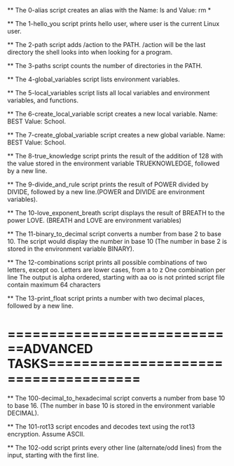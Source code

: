 ** The 0-alias script creates an alias with the Name: ls and Value: rm *

** The 1-hello_you script prints hello user, where user is the current Linux user.

** The 2-path script adds /action to the PATH. /action will be the last directory the shell looks into when looking for a program.

** The 3-paths script counts the number of directories in the PATH.

** The 4-global_variables script lists environment variables.

** The 5-local_variables script lists all local variables and environment variables, and functions.

** The 6-create_local_variable script creates a new local variable. Name: BEST  Value: School.

** The 7-create_global_variable script creates a new global variable. Name: BEST  Value: School.

** The 8-true_knowledge script prints the result of the addition of 128 with the value stored in the environment variable TRUEKNOWLEDGE, followed by a new line.

** The 9-divide_and_rule script prints the result of POWER divided by DIVIDE, followed by a new line.(POWER and DIVIDE are environment variables).

** The 10-love_exponent_breath script displays the result of BREATH to the power LOVE. (BREATH and LOVE are environment variables)

** The 11-binary_to_decimal script converts a number from base 2 to base 10. The script would display the number in base 10 (The number in base 2 is stored in the environment variable BINARY).

** The 12-combinations script prints all possible combinations of two letters, except oo.
    Letters are lower cases, from a to z
    One combination per line
    The output is alpha ordered, starting with aa
    oo is not printed
    script file contain maximum 64 characters

** The 13-print_float script prints a number with two decimal places, followed by a new line.

============================ADVANCED TASKS=====================================
===============================================================================

** The 100-decimal_to_hexadecimal script converts a number from base 10 to base 16. (The number in base 10 is stored in the environment variable DECIMAL).

** The 101-rot13 script encodes and decodes text using the rot13 encryption. Assume ASCII.

** The 102-odd script prints every other line (alternate/odd lines) from the input, starting with the first line.




